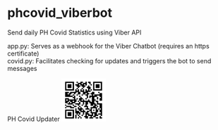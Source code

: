 # phcovid_viberbot
Send daily PH Covid Statistics using Viber API

app.py: Serves as a webhook for the Viber Chatbot (requires an https certificate)  
covid.py: Facilitates checking for updates and triggers the bot to send messages  

PH Covid Updater
<img src="image/ph_covid_updater.png" width="100">
